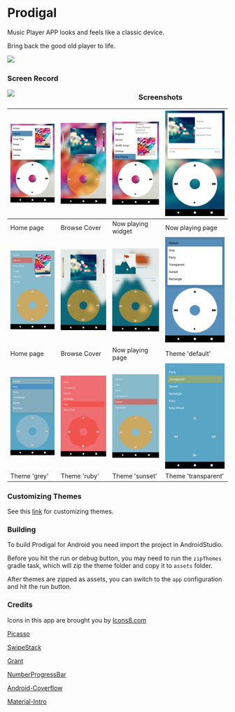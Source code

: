 # Prodigal

Music Player APP looks and feels like a classic device.

Bring back the good old player to life.

<a href="https://play.google.com/store/apps/details?id=bob.sun.prodigal"><img src="artworks/google-play-badge.png" height="60"></a>

### Screen Record

<img style="float:left" src="artworks/demov1.1.gif" width="300"/>


### Screenshots

| ![Home](artworks/home_cover.png)         | ![Cover](artworks/coverflow.png)   | ![Home2](artworks/home_np.png)      | ![Now](artworks/now_playing.png)       |
| ---------------------------------------- | ---------------------------------- | ----------------------------------- | -------------------------------------- |
| Home page                                | Browse Cover                       | Now playing widget                  | Now playing page                       |
| ![home_cover2](artworks/home_cover2.png) | ![Cover](artworks/cover_flow2.png) | ![Home2](artworks/now_playing2.png) | ![Now](artworks/theme_default.png)     |
| Home page                                | Browse Cover                       | Now playing page                    | Theme 'default'                        |
| ![Now](artworks/theme_gray.png)          | ![Now](artworks/theme_ruby.png)    | ![Now](artworks/theme_sunset.png)   | ![Now](artworks/theme_transparent.png) |
| Theme 'grey'                             | Theme 'ruby'                       | Theme 'sunset'                      | Theme 'transparent'                    |



### Customizing Themes

See this [link](https://github.com/SpongeBobSun/Prodigal/blob/v1.1/Themes.md) for customizing themes.



### Building

To build Prodigal for Android you need import the project in AndroidStudio.

Before you hit the run or debug button, you may need to run the `zipThemes` gradle task, which will zip the theme folder and copy it to `assets` folder.

After themes are zipped as assets, you can switch to the `app` configuration and hit the run button.


### Credits

Icons in this app are brought you by [Icons8.com](https://icons8.com)

[Picasso](https://github.com/square/picasso)

[SwipeStack](https://github.com/flschweiger/SwipeStack)

[Grant](https://github.com/anthonycr/Grant)

[NumberProgressBar](https://github.com/daimajia/NumberProgressBar)

[Android-Coverflow](https://github.com/crosswall/Android-Coverflow)

[Material-Intro](https://github.com/HeinrichReimer/material-intro)

